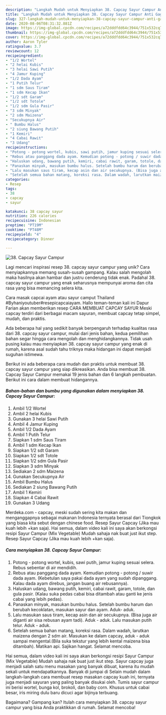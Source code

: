 ```yaml
---
description: "Langkah Mudah untuk Menyiapkan 38. Capcay Sayur Campur Anti Gagal"
title: "Langkah Mudah untuk Menyiapkan 38. Capcay Sayur Campur Anti Gagal"
slug: 327-langkah-mudah-untuk-menyiapkan-38-capcay-sayur-campur-anti-gagal
date: 2020-08-06T08:31:32.881Z
image: https://img-global.cpcdn.com/recipes/a72dddfdd64c3944/751x532cq70/38-capcay-sayur-campur-foto-resep-utama.jpg
thumbnail: https://img-global.cpcdn.com/recipes/a72dddfdd64c3944/751x532cq70/38-capcay-sayur-campur-foto-resep-utama.jpg
cover: https://img-global.cpcdn.com/recipes/a72dddfdd64c3944/751x532cq70/38-capcay-sayur-campur-foto-resep-utama.jpg
author: Aaron Tyler
ratingvalue: 3.7
reviewcount: 12
recipeingredient:
- "1/2 Wortel"
- "2 helai Kubis"
- "3 helai Sawi Putih"
- "4 Jamur Kuping"
- "1/2 Dada Ayam"
- "1 Putih Telur"
- "1 sdm Saus Tiram"
- "1 sdm Kecap Ikan"
- "1/2 sdt Garam"
- "1/2 sdt Totole"
- "1/2 sdm Gula Pasir"
- "3 sdm Minyak"
- "2 sdm Maizena"
- "Secukupnya Air"
- " Bumbu Halus"
- "2 siung Bawang Putih"
- "1 Kemiri"
- "4 Cabai Rawit"
- "3 Udang"
recipeinstructions:
- "Potong - potong wortel, kubis, sawi putih, jamur kuping sesuai selera. Rebus sebentar di air mendidih."
- "Rebus atau panggang dada ayam. Kemudian potong - potong / suwir dada ayam. (Kebetulan saya pakai dada ayam yang sudah dipanggang. Kalau dada ayam direbus, jangan buang air rebusannya)."
- "Haluskan udang, bawang putih, kemiri, cabai rawit, garam, totole, dan gula pasir. (Kalau suka pedas cabai bisa ditambah atau ganti ke jenis cabai yang lebih pedas)."
- "Panaskan minyak, masukan bumbu halus. Setelah bumbu harum dan berubah kecoklatan, masukan sayur dan ayam. Aduk- aduk."
- "Lalu masukan saus tiram, kecap asin dan air secukupnya. (Bisa juga air diganti air sisa rebusan ayam tadi). Aduk - aduk. Lalu masukan putih telur. Aduk - aduk."
- "Setelah semua bahan matang, koreksi rasa. Dalam wadah, larutkan maizena dengan 2 sdm air. Masukan ke dalam capcay, aduk - aduk sampai mengental.(Bila suka tekstur yang lebih kental maizena bisa ditambah). Matikan api. Sajikan hangat. Selamat mencoba."
categories:
- Resep
tags:
- 38
- capcay
- sayur

katakunci: 38 capcay sayur 
nutrition: 226 calories
recipecuisine: Indonesian
preptime: "PT19M"
cooktime: "PT48M"
recipeyield: "4"
recipecategory: Dinner

---
```



![38. Capcay Sayur Campur](https://img-global.cpcdn.com/recipes/a72dddfdd64c3944/751x532cq70/38-capcay-sayur-campur-foto-resep-utama.jpg)

Lagi mencari inspirasi resep 38. capcay sayur campur yang unik? Cara menyiapkannya memang susah-susah gampang. Kalau salah mengolah maka hasilnya akan hambar dan justru cenderung tidak enak. Padahal 38. capcay sayur campur yang enak seharusnya mempunyai aroma dan cita rasa yang bisa memancing selera kita.

Cara masak capcai ayam atau sayur camput Thailand #Byhaniyoutuber#resepicapcaiayam. Hallo teman-teman kali ini Dapur Farian akan memberikan resep CARA MEMBUAT CAPCAY SAYUR Meski capcay terdiri dari berbagai macam sayuran, membuat capcay tetap simpel, mudah, dan praktis.

Ada beberapa hal yang sedikit banyak berpengaruh terhadap kualitas rasa dari 38. capcay sayur campur, mulai dari jenis bahan, kedua pemilihan bahan segar hingga cara mengolah dan menghidangkannya. Tidak usah pusing kalau mau menyiapkan 38. capcay sayur campur yang enak di rumah, karena asal sudah tahu triknya maka hidangan ini dapat menjadi suguhan istimewa.


Berikut ini ada beberapa cara mudah dan praktis untuk membuat 38. capcay sayur campur yang siap dikreasikan. Anda bisa membuat 38. Capcay Sayur Campur memakai 19 jenis bahan dan 6 langkah pembuatan. Berikut ini cara dalam membuat hidangannya.

<!--inarticleads1-->

##### Bahan-bahan dan bumbu yang digunakan dalam menyiapkan 38. Capcay Sayur Campur:

1. Ambil 1/2 Wortel
1. Ambil 2 helai Kubis
1. Gunakan 3 helai Sawi Putih
1. Ambil 4 Jamur Kuping
1. Ambil 1/2 Dada Ayam
1. Ambil 1 Putih Telur
1. Siapkan 1 sdm Saus Tiram
1. Ambil 1 sdm Kecap Ikan
1. Siapkan 1/2 sdt Garam
1. Siapkan 1/2 sdt Totole
1. Siapkan 1/2 sdm Gula Pasir
1. Siapkan 3 sdm Minyak
1. Sediakan 2 sdm Maizena
1. Gunakan Secukupnya Air
1. Ambil  Bumbu Halus
1. Sediakan 2 siung Bawang Putih
1. Ambil 1 Kemiri
1. Siapkan 4 Cabai Rawit
1. Gunakan 3 Udang


Merdeka.com - capcay, meski sudah sering kita makan dan menganggapnya sebagai makanan Indonesia ternyata berasal dari Tiongkok yang biasa kita sebut dengan chinese food. Resep Sayur Capcay (Jika mau kuah lebih +kan saja). Hai semua, dalam video kali ini saya akan berkongsi resipi Sayur Campur (Mix Vegetable) Mudah sahaja nak buat just ikut step. Resep Sayur Capcay (Jika mau kuah lebih +kan saja). 

<!--inarticleads2-->

##### Cara menyiapkan 38. Capcay Sayur Campur:

1. Potong - potong wortel, kubis, sawi putih, jamur kuping sesuai selera. Rebus sebentar di air mendidih.
1. Rebus atau panggang dada ayam. Kemudian potong - potong / suwir dada ayam. (Kebetulan saya pakai dada ayam yang sudah dipanggang. Kalau dada ayam direbus, jangan buang air rebusannya).
1. Haluskan udang, bawang putih, kemiri, cabai rawit, garam, totole, dan gula pasir. (Kalau suka pedas cabai bisa ditambah atau ganti ke jenis cabai yang lebih pedas).
1. Panaskan minyak, masukan bumbu halus. Setelah bumbu harum dan berubah kecoklatan, masukan sayur dan ayam. Aduk- aduk.
1. Lalu masukan saus tiram, kecap asin dan air secukupnya. (Bisa juga air diganti air sisa rebusan ayam tadi). Aduk - aduk. Lalu masukan putih telur. Aduk - aduk.
1. Setelah semua bahan matang, koreksi rasa. Dalam wadah, larutkan maizena dengan 2 sdm air. Masukan ke dalam capcay, aduk - aduk sampai mengental.(Bila suka tekstur yang lebih kental maizena bisa ditambah). Matikan api. Sajikan hangat. Selamat mencoba.


Hai semua, dalam video kali ini saya akan berkongsi resipi Sayur Campur (Mix Vegetable) Mudah sahaja nak buat just ikut step. Sayur capcay juga menjadi salah satu menu masakan yang banyak dibuat, karena itu mudah sekali untuk mendapatkannya. Banyak di jumpai di Selain mudah dalam langkah-langkah cara membuat resep masakan capcay kuah ini, ternyata juga menjadi sayuran yang paling banyak disukai oleh. Tumis sayur campur ini berisi wortel, bunga kol, brokoli, dan baby corn. Khusus untuk cabai besar, iris miring dulu baru dicuci agar bijinya terbuang. 

Bagaimana? Gampang kan? Itulah cara menyiapkan 38. capcay sayur campur yang bisa Anda praktikkan di rumah. Selamat mencoba!
